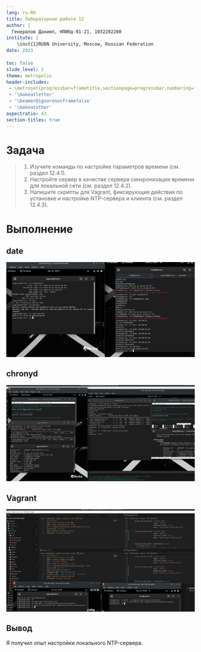 ```yaml
---
lang: ru-RU
title: Лабораторная работа 12
author: |
  Генералов Даниил, НПИбд-01-21, 1032202280
institute: |
	\inst{1}RUDN University, Moscow, Russian Federation
date: 2023

toc: false
slide_level: 2
theme: metropolis
header-includes: 
 - \metroset{progressbar=frametitle,sectionpage=progressbar,numbering=fraction}
 - '\makeatletter'
 - '\beamer@ignorenonframefalse'
 - '\makeatother'
aspectratio: 43
section-titles: true
---
```


# Задача

> 1. Изучите команды по настройке параметров времени (см. раздел 12.4.1).
> 2. Настройте сервер в качестве сервера синхронизации времени для локальной сети (см. раздел 12.4.2).
> 3. Напишите скрипты для Vagrant, фиксирующие действия по установке и настройке NTP-сервера и клиента (см. раздел 12.4.3).


# Выполнение 

## date

![date](../report/1.png)

## chronyd

![chronyd](../report/2.png)

## Vagrant

![vagrant](../report/3.png)

## Вывод

Я получил опыт настройки локального NTP-сервера.

